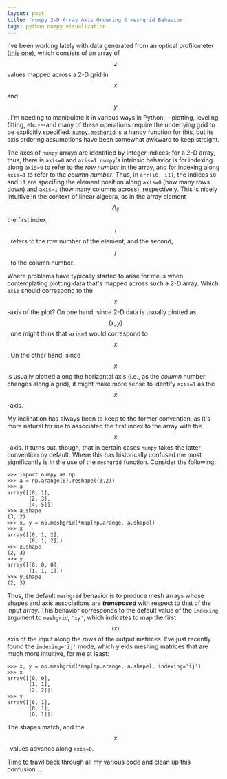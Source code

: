 ```yaml
---
layout: post
title: 'numpy 2-D Array Axis Ordering & meshgrid Behavior'
tags: python numpy visualization
---
```


I've been working lately with data generated from an optical profilometer ([this one](https://nanovea.com/wp-content/themes/wp-nanovea/images/images/ST400.jpg)), which consists of an array of $$z$$ values mapped across a 2-D grid in $$x$$ and $$y$$. I'm needing to manipulate it in various ways in Python---plotting, leveling, fitting, etc.---and many of these operations require the underlying grid to be explicitly specified.  [`numpy.meshgrid`](https://docs.scipy.org/doc/numpy/reference/generated/numpy.meshgrid.html) is a handy function for this, but its axis ordering assumptions have been somewhat awkward to keep straight.

The axes of `numpy` arrays are identified by integer indices; for a 2-D array, thus, there is `axis=0` and `axis=1`.  `numpy`'s intrinsic behavior is for indexing along `axis=0` to refer to the *row number* in the array, and for indexing along `axis=1` to refer to the *column number*.  Thus, in `arr[i0, i1]`, the indices `i0` and `i1` are specifing the element position along `axis=0` (how many rows down) and `axis=1` (how many columns across), respectively. This is nicely intuitive in the context of linear algebra, as in the array element $$A_{ij}$$ the first index, $$i$$, refers to the row number of the element, and the second, $$j$$, to the column number.

Where problems have typically started to arise for me is when contemplating plotting data that's mapped across such a 2-D array. Which `axis` should correspond to the $$x$$-axis of the plot?  On one hand, since 2-D data is usually plotted as $$\left(x,y\right)$$, one might think that `axis=0` would correspond to $$x$$. On the other hand, since $$x$$ is usually plotted along the horizontal axis (i.e., as the *column* number changes along a grid), it might make more sense to identify `axis=1` as the $$x$$-axis.

My inclination has always been to keep to the former convention, as it's more natural for me to associated the first index to the array with the $$x$$-axis. It turns out, though, that in certain cases `numpy` takes the latter convention by default. Where this has historically confused me most significantly is in the use of the `meshgrid` function.  Consider the following:

```
>>> import numpy as np
>>> a = np.arange(6).reshape((3,2))
>>> a
array([[0, 1],
       [2, 3],
       [4, 5]])
>>> a.shape
(3, 2)
>>> x, y = np.meshgrid(*map(np.arange, a.shape))
>>> x
array([[0, 1, 2],
       [0, 1, 2]])
>>> x.shape
(2, 3)
>>> y
array([[0, 0, 0],
       [1, 1, 1]])
>>> y.shape
(2, 3)
```

Thus, the default `meshgrid` behavior is to produce mesh arrays whose shapes and axis associations are ***transposed*** with respect to that of the input array.  This behavior corresponds to the default value of the `indexing` argument to `meshgrid`, `'xy'`, which indicates to map the first $$(x)$$ axis of the input along the rows of the output matrices.  I've just recently found the `indexing='ij'` mode, which yields meshing matrices that are much more intuitive, for me at least:

```
>>> x, y = np.meshgrid(*map(np.arange, a.shape), indexing='ij')
>>> x
array([[0, 0],
       [1, 1],
       [2, 2]])
>>> y
array([[0, 1],
       [0, 1],
       [0, 1]])
```

The shapes match, and the $$x$$-values advance along `axis=0`.

Time to trawl back through all my various code and clean up this confusion....

